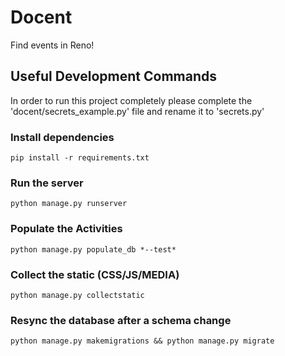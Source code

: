 # Docent
Find events in Reno!

## Useful Development Commands
In order to run this project completely please complete the 'docent/secrets_example.py' file and rename it to 'secrets.py'

### Install dependencies
```
pip install -r requirements.txt
```

### Run the server
```
python manage.py runserver
```

### Populate the Activities
```
python manage.py populate_db *--test*
```

### Collect the static (CSS/JS/MEDIA)
```
python manage.py collectstatic
```

### Resync the database after a schema change
```
python manage.py makemigrations && python manage.py migrate
```
